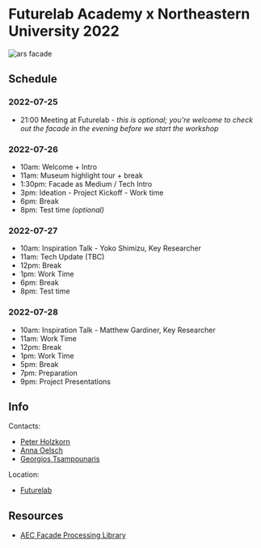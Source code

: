 # Futurelab Academy x Northeastern University 2022

![ars facade](https://live.staticflickr.com/2831/32343620294_afd69fbbd5_b.jpg)

## Schedule

### 2022-07-25

* 21:00 Meeting at Futurelab *- this is optional; you're welcome to check out the facade in the evening before we start the workshop*

### 2022-07-26

* 10am: Welcome + Intro
* 11am: Museum highlight tour + break
* 1:30pm: Facade as Medium / Tech Intro
* 3pm: Ideation - Project Kickoff - Work time
* 6pm: Break
* 8pm: Test time *(optional)*

### 2022-07-27

* 10am: Inspiration Talk - Yoko Shimizu, Key Researcher
* 11am: Tech Update (TBC)
* 12pm: Break
* 1pm: Work Time
* 6pm: Break
* 8pm: Test time

### 2022-07-28

* 10am: Inspiration Talk - Matthew Gardiner, Key Researcher
* 11am: Work Time
* 12pm: Break
* 1pm: Work Time
* 5pm: Break
* 7pm: Preparation
* 9pm: Project Presentations

## Info

Contacts:

- [Peter Holzkorn](https://ars.electronica.art/futurelab/en/holzkorn-peter)
- [Anna Oelsch](https://ars.electronica.art/futurelab/en/oelsch-anna)
- [Georgios Tsampounaris](https://ars.electronica.art/futurelab/en/tsampounaris-georgios)

Location:

- [Futurelab](https://goo.gl/maps/EUkhjTuR4q3xPVx48)
  
## Resources

- [AEC Facade Processing Library](https://github.com/ArsElectronicaFuturelab/AECFacadeProcessingLibrary)

